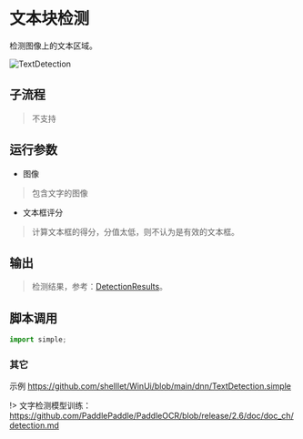 # 文本块检测
检测图像上的文本区域。

![TextDetection](./images/04.png ':size=90%')

## 子流程
> 不支持


## 运行参数

* 图像
> 包含文字的图像

* 文本框评分
> 计算文本框的得分，分值太低，则不认为是有效的文本框。

## 输出

> 检测结果，参考：[DetectionResults](./types/DetectionResult.md)。
## 脚本调用

```python
import simple;

```

### 其它

示例 https://github.com/shelllet/WinUi/blob/main/dnn/TextDetection.simple





!> 文字检测模型训练：https://github.com/PaddlePaddle/PaddleOCR/blob/release/2.6/doc/doc_ch/detection.md
